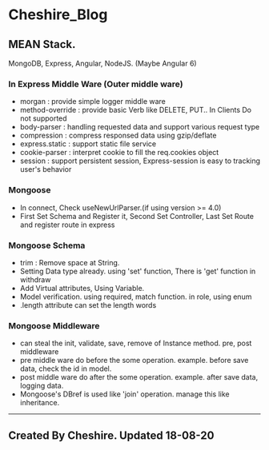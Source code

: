 # Cheshire_Blog

## MEAN Stack.
MongoDB, Express, Angular, NodeJS. (Maybe Angular 6)

### In Express Middle Ware (Outer middle ware)
* morgan : provide simple logger middle ware
* method-override : provide basic Verb like DELETE, PUT.. In Clients Do not supported
* body-parser : handling requested data and support various request type
* compression : compress responsed data using gzip\/deflate
* express.static : support static file service
* cookie-parser : interpret cookie to fill the req.cookies object
* session : support persistent session, Express-session is easy to tracking user's behavior

### Mongoose
* In connect, Check useNewUrlParser.(if using version >= 4.0)
* First Set Schema and Register it, Second Set Controller, Last Set Route and register route in express

### Mongoose Schema
* trim : Remove space at String.
* Setting Data type already. using 'set' function, There is 'get' function in withdraw
* Add Virtual attributes, Using Variable.
* Model verification. using required, match function. in role, using enum
* .length attribute can set the length words

### Mongoose Middleware
* can steal the init, validate, save, remove of Instance method. pre, post middleware
* pre middle ware do before the some operation. example. before save data, check the id in model.
* post middle ware do after the some operation. example. after save data, logging data.
* Mongoose's DBref is used like 'join' operation. manage this like inheritance.

***
## Created By Cheshire. Updated 18-08-20